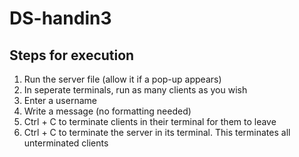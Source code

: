 # DS-handin3

## Steps for execution
1. Run the server file (allow it if a pop-up appears)
2. In seperate terminals, run as many clients as you wish
3. Enter a username
4. Write a message (no formatting needed)
5. Ctrl + C to terminate clients in their terminal for them to leave
6. Ctrl + C to terminate the server in its terminal. This terminates all unterminated clients
